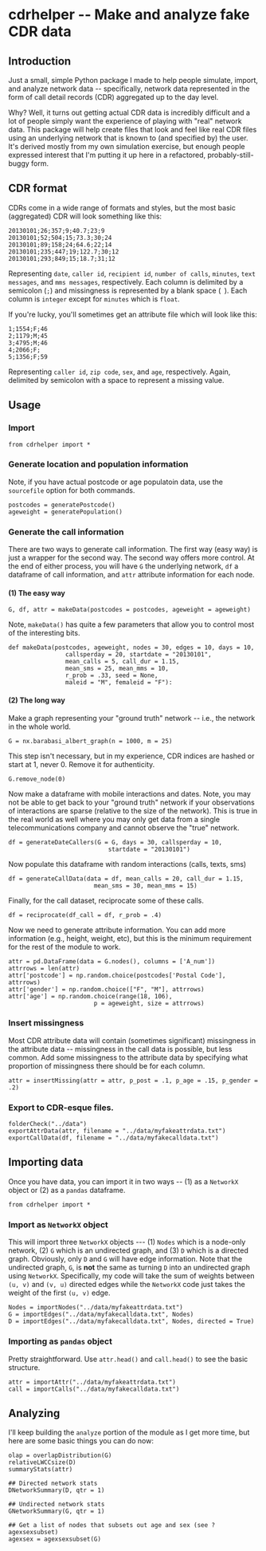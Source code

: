 # cdrhelper -- Make and analyze fake CDR data
## Introduction
Just a small, simple Python package I made to help people simulate, import, and analyze network data -- 
specifically, network data represented in the form of call detail records (CDR) aggregated up to the day level.

Why? Well, it turns out getting actual CDR data is incredibly difficult and a lot of people simply want the 
experience of playing with "real" network data. This package will help create files that look and feel like
real CDR files using an underlying network that is known to (and specified by) the user. It's derived mostly
from my own simulation exercise, but enough people expressed interest that I'm putting it up here in a 
refactored, probably-still-buggy form.

## CDR format
CDRs come in a wide range of formats and styles, but the most basic (aggregated) CDR will look something like this:
```
20130101;26;357;9;40.7;23;9
20130101;52;504;15;73.3;30;24
20130101;89;158;24;64.6;22;14
20130101;235;447;19;122.7;30;12
20130101;293;849;15;18.7;31;12
```

Representing `date`, `caller id`, `recipient id`, `number of calls`, `minutes`, `text messages`, and `mms messages`, respectively. 
Each column is delimited by a semicolon (`;`) and missingness is represented by a blank space (` `). Each column is `integer` 
except for `minutes` which is `float`.

If you're lucky, you'll sometimes get an attribute file which will look like this:
```
1;1554;F;46
2;1179;M;45
3;4795;M;46
4;2066;F; 
5;1356;F;59
```
Representing `caller id`, `zip code`, `sex`, and `age`, respectively. Again, delimited by semicolon with a space to represent a missing 
value.


## Usage
### Import
```
from cdrhelper import *
```

### Generate location and population information
Note, if you have actual postcode or age populatoin data, use the `sourcefile` option for both commands.
```
postcodes = generatePostcode()
ageweight = generatePopulation()
```

### Generate the call information
There are two ways to generate call information. The first way (easy way) is just a wrapper for the second way. 
The second way offers more control. At the end of either process, you will have `G` the underlying network, `df` a dataframe of call information, and `attr` attribute information for each node.

#### (1) The easy way
```
G, df, attr = makeData(postcodes = postcodes, ageweight = ageweight)
```
Note, `makeData()` has quite a few parameters that allow you to control most of the interesting bits.
```
def makeData(postcodes, ageweight, nodes = 30, edges = 10, days = 10,
                callsperday = 20, startdate = "20130101", 
                mean_calls = 5, call_dur = 1.15,
                mean_sms = 25, mean_mms = 10, 
                r_prob = .33, seed = None,
                maleid = "M", femaleid = "F"):
```

#### (2) The long way
Make a graph representing your "ground truth" network -- i.e., the network in the whole world.
```
G = nx.barabasi_albert_graph(n = 1000, m = 25)
```

This step isn't necessary, but in my experience, CDR indices are hashed or start at 1, never 0. Remove it for authenticity.
```
G.remove_node(0)
```

Now make a dataframe with mobile interactions and dates. Note, you may not be able to get back to your "ground truth" network
if your observations of interactions are sparse (relative to the size of the network). This is true in the real world as well
where you may only get data from a single telecommunications company and cannot observe the "true" network.
```
df = generateDateCallers(G = G, days = 30, callsperday = 10, 
                            startdate = "20130101")
```

Now populate this dataframe with random interactions (calls, texts, sms)
```
df = generateCallData(data = df, mean_calls = 20, call_dur = 1.15, 
                        mean_sms = 30, mean_mms = 15)
```

Finally, for the call dataset, reciprocate some of these calls.
```
df = reciprocate(df_call = df, r_prob = .4)
```

Now we need to generate attribute information. You can add more information (e.g., height, weight, etc), but 
this is the minimum requirement for the rest of the module to work.
```
attr = pd.DataFrame(data = G.nodes(), columns = ['A_num'])
attrrows = len(attr)
attr['postcode'] = np.random.choice(postcodes['Postal Code'], attrrows)
attr['gender'] = np.random.choice(["F", "M"], attrrows)
attr['age'] = np.random.choice(range(18, 106), 
                        p = ageweight, size = attrrows)
```

### Insert missingness
Most CDR attribute data will contain (sometimes significant) missingness in the attribute data -- missingness in the call data is possible, but less common. Add some missingness to the attribute data by specifying what proportion of missingness there should be for each column.
```
attr = insertMissing(attr = attr, p_post = .1, p_age = .15, p_gender = .2)
```

### Export to CDR-esque files.
```
folderCheck("../data")
exportAttrData(attr, filename = "../data/myfakeattrdata.txt")
exportCallData(df, filename = "../data/myfakecalldata.txt")
```

## Importing data
Once you have data, you can import it in two ways -- (1) as a `NetworkX` object or (2) as a `pandas` dataframe.
```
from cdrhelper import *
```
### Import as `NetworkX` object
This will import three `NetworkX` objects --- (1) `Nodes` which is a node-only network, (2) `G` which is an undirected graph, 
and (3) `D` which is a directed graph. Obviously, only `D` and `G` will have edge information. Note that the undirected graph, 
`G`, is **not** the same as turning `D` into an undirected graph using `NetworkX`. Specifically, my code will take the sum
of weights between `(u, v)` and `(v, u)` directed edges while the `NetworkX` code just takes the weight of the first `(u, v)`
edge.
```
Nodes = importNodes("../data/myfakeattrdata.txt")
G = importEdges("../data/myfakecalldata.txt", Nodes)
D = importEdges("../data/myfakecalldata.txt", Nodes, directed = True)
```

### Importing as `pandas` object
Pretty straightforward. Use `attr.head()` and `call.head()` to see the basic structure.
```
attr = importAttr("../data/myfakeattrdata.txt")
call = importCalls("../data/myfakecalldata.txt")
```

## Analyzing
I'll keep building the `analyze` portion of the module as I get more time, but here are some basic things you can do now:
```
olap = overlapDistribution(G)
relativeLWCCsize(D)
summaryStats(attr)

## Directed network stats
DNetworkSummary(D, qtr = 1)

## Undirected network stats
GNetworkSummary(G, qtr = 1)

## Get a list of nodes that subsets out age and sex (see ?agexsexsubset)
agexsex = agexsexsubset(G)
```

